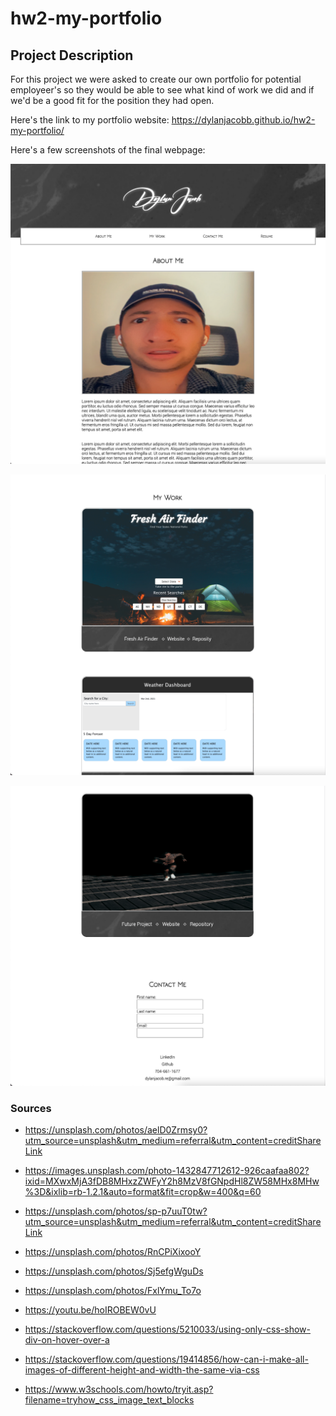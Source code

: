 # hw2-my-portfolio

## **Project Description**
For this project we were asked to create our own portfolio for potential employeer's so they would be able to see what kind of work we did and if we'd be a good fit for the position they had open.

Here's the link to my portfolio website: https://dylanjacobb.github.io/hw2-my-portfolio/

Here's a few screenshots of the final webpage:

![webpage](images/sc1.png)

![webpage](images/sc2.png)

![webpage](images/sc3.png)

### **Sources**
* https://unsplash.com/photos/aelD0Zrmsy0?utm_source=unsplash&utm_medium=referral&utm_content=creditShareLink
* https://images.unsplash.com/photo-1432847712612-926caafaa802?ixid=MXwxMjA3fDB8MHxzZWFyY2h8MzV8fGNpdHl8ZW58MHx8MHw%3D&ixlib=rb-1.2.1&auto=format&fit=crop&w=400&q=60

* https://unsplash.com/photos/sp-p7uuT0tw?utm_source=unsplash&utm_medium=referral&utm_content=creditShareLink

* https://unsplash.com/photos/RnCPiXixooY

* https://unsplash.com/photos/Sj5efgWguDs

* https://unsplash.com/photos/FxlYmu_To7o

* https://youtu.be/hoIROBEW0vU

* https://stackoverflow.com/questions/5210033/using-only-css-show-div-on-hover-over-a
* https://stackoverflow.com/questions/19414856/how-can-i-make-all-images-of-different-height-and-width-the-same-via-css

* https://www.w3schools.com/howto/tryit.asp?filename=tryhow_css_image_text_blocks
